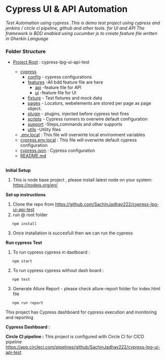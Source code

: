 # Cypress UI & API Automation

_Test Automation using cypress .This is demo test project using cypress and jenkins / circle ci pipeline, github and other tools. for UI and API
The framework is BDD enabled using cucumber js to create feature file written in Gherkin Language_

### Folder Structure

- [Project Root](./tree-md) : cypress-lpg-ui-api-test

  - [cypress](./cypress)
    - [config](./cypress/config) - cypress configurations 
    - [features](./cypress/features) -All bdd feature file are here
      - [api](./cypress/features/api) -feature file for API
      - [ui](./cypress/features/ui) -feature file for UI
    - [fixture](./cypress/fixtures) - Test fixtures and mock data
    - [pages](./cypress/pages) - Locators, webelements are stored per page as page object.
    - [plugin](./cypress/plugin) - plugins, injected before cypress test fires
    - [scripts](./cypress/scripts) - Cypress runners to overwire default configuration
    - [support](./cypress/support) -Steps,commands  and other supports
    - [utils](./cypress/utils) -Utility files 
  - [.env.local](./.env.local) : This file will overwirte local environment variables
  - [cypress.env.local](./cypress.env.local) : This file will overwirte default cypress configuration  
  - [cypress.json](./cypress.json) : Cypress configuration
  - [README.md](./README.md)

##

**Initial Setup**

1. This is node base project , please install latest node on your system: https://nodejs.org/en/

**Set up instructions**

1. Clone the repo from https://github.com/SachinJadhav222/cypress-lpg-ui-api-test
2. run @ root folder

```shell script
   npm install
```

3. Once installation is succesfull then we can run the cypress

**Run cypress Test**

1. To run cypress cypress in dastboard :

```shell script
   npm start
```

2. To run cypress cypress without dash board :

```shell script
   npm test
```

3. Generate Allure Report - please check allure-report folder for index.html file

```shell script
   npm run report
```

This project has Cypress dashboard for cypress execution and monitoring and reporting

**Cypress Dashboard :**

**Circle CI pipeline :**
This project is configured with Circle CI for CICD pipeline
https://app.circleci.com/pipelines/github/SachinJadhav222/cypress-lpg-ui-api-test
